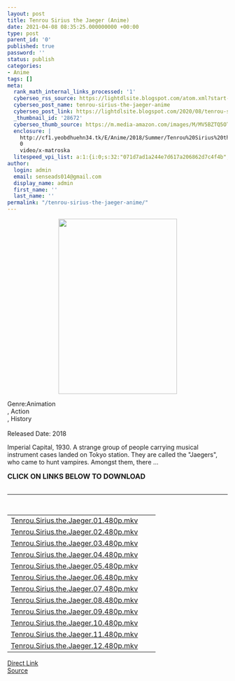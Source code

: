 ```yaml
---
layout: post
title: Tenrou Sirius the Jaeger (Anime)
date: 2021-04-08 08:35:25.000000000 +00:00
type: post
parent_id: '0'
published: true
password: ''
status: publish
categories:
- Anime
tags: []
meta:
  rank_math_internal_links_processed: '1'
  cyberseo_rss_source: https://lightdlsite.blogspot.com/atom.xml?start-index=1
  cyberseo_post_name: tenrou-sirius-the-jaeger-anime
  cyberseo_post_link: https://lightdlsite.blogspot.com/2020/08/tenrou-sirius-jaeger-anime.html
  _thumbnail_id: '28672'
  cyberseo_thumb_source: https://m.media-amazon.com/images/M/MV5BZTQ5OTkzYjYtZTU0Ni00ZDIxLWIzOTAtZDNkZWVkMjdmZDUyXkEyXkFqcGdeQXVyMzI2Mjc1NjQ@._V1_.jpg
  enclosure: |
    http://cf1.yeobdhuehn34.tk/E/Anime/2018/Summer/Tenrou%20Sirius%20the%20Jaeger/480p/Tenrou.Sirius.the.Jaeger.12.480p.AnimDL.ir.Ract.mkv
    0
    video/x-matroska
  litespeed_vpi_list: a:1:{i:0;s:32:"071d7ad1a244e7d617a206862d7c4f4b";}
author:
  login: admin
  email: senseads014@gmail.com
  display_name: admin
  first_name: ''
  last_name: ''
permalink: "/tenrou-sirius-the-jaeger-anime/"
---
```

<div class="separator" style="clear: both;text-align: center">
<a href="https://m.media-amazon.com/images/M/MV5BZTQ5OTkzYjYtZTU0Ni00ZDIxLWIzOTAtZDNkZWVkMjdmZDUyXkEyXkFqcGdeQXVyMzI2Mjc1NjQ@._V1_.jpg" style="margin-left: 1em;margin-right: 1em"><img border="0" data-original-height="800" data-original-width="544" height="400" src="{{ site.baseurl }}/assets/2021/04/MV5BZTQ5OTkzYjYtZTU0Ni00ZDIxLWIzOTAtZDNkZWVkMjdmZDUyXkEyXkFqcGdeQXVyMzI2Mjc1NjQ@._V1_.jpg" width="271" /></a></div>
<p>Genre:Animation<br />
, Action<br />
, History<br />
<br />
Released Date: 2018
<p>Imperial Capital, 1930. A strange group of people carrying musical instrument cases landed on Tokyo station. They are called the "Jaegers", who came to hunt vampires. Amongst them, there ...</p>
<p><span style="font-size: 16px"><b>CLICK ON LINKS BELOW TO DOWNLOAD </b></span><br />
<span><span style="font-size: 16px"><b> </b></span></span><br />
</p>
<hr />
<pre>&nbsp;</pre>
<table id="list">
<tbody>
<tr>
<td class="link"><a href="http://cf1.yeobdhuehn34.tk/E/Anime/2018/Summer/Tenrou%20Sirius%20the%20Jaeger/480p/Tenrou.Sirius.the.Jaeger.01.480p.AnimDL.ir.Ract.mkv" title="Tenrou.Sirius.the.Jaeger.01.480p.AnimDL.ir.Ract.mkv">Tenrou.Sirius.the.Jaeger.01.480p.mkv</a></td>
<td class="size"></td>
<td class="date"></td>
</tr>
<tr>
<td class="link"><a href="http://cf1.yeobdhuehn34.tk/E/Anime/2018/Summer/Tenrou%20Sirius%20the%20Jaeger/480p/Tenrou.Sirius.the.Jaeger.02.480p.AnimDL.ir.Ract.mkv" title="Tenrou.Sirius.the.Jaeger.02.480p.AnimDL.ir.Ract.mkv">Tenrou.Sirius.the.Jaeger.02.480p.mkv</a></td>
<td class="size"></td>
<td class="date"></td>
</tr>
<tr>
<td class="link"><a href="http://cf1.yeobdhuehn34.tk/E/Anime/2018/Summer/Tenrou%20Sirius%20the%20Jaeger/480p/Tenrou.Sirius.the.Jaeger.03.480p.AnimDL.ir.Ract.mkv" title="Tenrou.Sirius.the.Jaeger.03.480p.AnimDL.ir.Ract.mkv">Tenrou.Sirius.the.Jaeger.03.480p.mkv</a></td>
<td class="size"></td>
<td class="date"></td>
</tr>
<tr>
<td class="link"><a href="http://cf1.yeobdhuehn34.tk/E/Anime/2018/Summer/Tenrou%20Sirius%20the%20Jaeger/480p/Tenrou.Sirius.the.Jaeger.04.480p.AnimDL.ir.Ract.mkv" title="Tenrou.Sirius.the.Jaeger.04.480p.AnimDL.ir.Ract.mkv">Tenrou.Sirius.the.Jaeger.04.480p.mkv</a></td>
<td class="size"></td>
<td class="date"></td>
</tr>
<tr>
<td class="link"><a href="http://cf1.yeobdhuehn34.tk/E/Anime/2018/Summer/Tenrou%20Sirius%20the%20Jaeger/480p/Tenrou.Sirius.the.Jaeger.05.480p.AnimDL.ir.Ract.mkv" title="Tenrou.Sirius.the.Jaeger.05.480p.AnimDL.ir.Ract.mkv">Tenrou.Sirius.the.Jaeger.05.480p.mkv</a></td>
<td class="size"></td>
<td class="date"></td>
</tr>
<tr>
<td class="link"><a href="http://cf1.yeobdhuehn34.tk/E/Anime/2018/Summer/Tenrou%20Sirius%20the%20Jaeger/480p/Tenrou.Sirius.the.Jaeger.06.480p.AnimDL.ir.Ract.mkv" title="Tenrou.Sirius.the.Jaeger.06.480p.AnimDL.ir.Ract.mkv">Tenrou.Sirius.the.Jaeger.06.480p.mkv</a></td>
<td class="size"></td>
<td class="date"></td>
</tr>
<tr>
<td class="link"><a href="http://cf1.yeobdhuehn34.tk/E/Anime/2018/Summer/Tenrou%20Sirius%20the%20Jaeger/480p/Tenrou.Sirius.the.Jaeger.07.480p.AnimDL.ir.Ract.mkv" title="Tenrou.Sirius.the.Jaeger.07.480p.AnimDL.ir.Ract.mkv">Tenrou.Sirius.the.Jaeger.07.480p.mkv</a></td>
<td class="size"></td>
<td class="date"></td>
</tr>
<tr>
<td class="link"><a href="http://cf1.yeobdhuehn34.tk/E/Anime/2018/Summer/Tenrou%20Sirius%20the%20Jaeger/480p/Tenrou.Sirius.the.Jaeger.08.480p.AnimDL.ir.Ract.mkv" title="Tenrou.Sirius.the.Jaeger.08.480p.AnimDL.ir.Ract.mkv">Tenrou.Sirius.the.Jaeger.08.480p.mkv</a></td>
<td class="size"></td>
<td class="date"></td>
</tr>
<tr>
<td class="link"><a href="http://cf1.yeobdhuehn34.tk/E/Anime/2018/Summer/Tenrou%20Sirius%20the%20Jaeger/480p/Tenrou.Sirius.the.Jaeger.09.480p.AnimDL.ir.Ract.mkv" title="Tenrou.Sirius.the.Jaeger.09.480p.AnimDL.ir.Ract.mkv">Tenrou.Sirius.the.Jaeger.09.480p.mkv</a></td>
<td class="size"></td>
<td class="date"></td>
</tr>
<tr>
<td class="link"><a href="http://cf1.yeobdhuehn34.tk/E/Anime/2018/Summer/Tenrou%20Sirius%20the%20Jaeger/480p/Tenrou.Sirius.the.Jaeger.10.480p.AnimDL.ir.Ract.mkv" title="Tenrou.Sirius.the.Jaeger.10.480p.AnimDL.ir.Ract.mkv">Tenrou.Sirius.the.Jaeger.10.480p.mkv</a></td>
<td class="size"></td>
<td class="date"></td>
</tr>
<tr>
<td class="link"><a href="http://cf1.yeobdhuehn34.tk/E/Anime/2018/Summer/Tenrou%20Sirius%20the%20Jaeger/480p/Tenrou.Sirius.the.Jaeger.11.480p.AnimDL.ir.Ract.mkv" title="Tenrou.Sirius.the.Jaeger.11.480p.AnimDL.ir.Ract.mkv">Tenrou.Sirius.the.Jaeger.11.480p.mkv</a></td>
<td class="size"></td>
<td class="date"></td>
</tr>
<tr>
<td class="link"><a href="http://cf1.yeobdhuehn34.tk/E/Anime/2018/Summer/Tenrou%20Sirius%20the%20Jaeger/480p/Tenrou.Sirius.the.Jaeger.12.480p.AnimDL.ir.Ract.mkv" title="Tenrou.Sirius.the.Jaeger.12.480p.AnimDL.ir.Ract.mkv">Tenrou.Sirius.the.Jaeger.12.480p.mkv</a></td>
</tr>
</tbody>
</table>
<div class="divbtn"> <a href="https://handymansurrender.com/fihup8buzv?key=94550f7ce39444073321dde3b8782f97" class="btn"><i class="fa fa-download"></i> Direct Link</a> <br /><a href="https://lightdlsite.blogspot.com/2020/08/tenrou-sirius-jaeger-anime.html">Source</a> </div>
